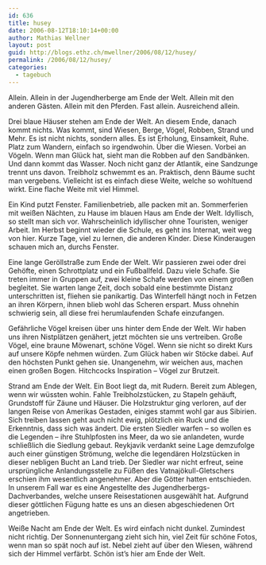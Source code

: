 ```yaml
---
id: 636
title: husey
date: 2006-08-12T18:10:14+00:00
author: Mathias Wellner
layout: post
guid: http://blogs.ethz.ch/mwellner/2006/08/12/husey/
permalink: /2006/08/12/husey/
categories:
  - tagebuch
---
```

Allein. Allein in der Jugendherberge am Ende der Welt. Allein mit den anderen Gästen. Allein mit den Pferden. Fast allein. Ausreichend allein.

Drei blaue Häuser stehen am Ende der Welt. An diesem Ende, danach kommt nichts. Was kommt, sind Wiesen, Berge, Vögel, Robben, Strand und Mehr. Es ist nicht nichts, sondern alles. Es ist Erholung, Einsamkeit, Ruhe. Platz zum Wandern, einfach so irgendwohin. Über die Wiesen. Vorbei an Vögeln. Wenn man Glück hat, sieht man die Robben auf den Sandbänken. Und dann kommt das Wasser. Noch nicht ganz der Atlantik, eine Sandzunge trennt uns davon. Treibholz schwemmt es an. Praktisch, denn Bäume sucht man vergebens. Vielleicht ist es einfach diese Weite, welche so wohltuend wirkt. Eine flache Weite mit viel Himmel.

Ein Kind putzt Fenster. Familienbetrieb, alle packen mit an. Sommerferien mit weißen Nächten, zu Hause im blauen Haus am Ende der Welt. Idyllisch, so stellt man sich vor. Wahrscheinlich idyllischer ohne Touristen, weniger Arbeit. Im Herbst beginnt wieder die Schule, es geht ins Internat, weit weg von hier. Kurze Tage, viel zu lernen, die anderen Kinder. Diese Kinderaugen schauen mich an, durchs Fenster.

Eine lange Geröllstraße zum Ende der Welt. Wir passieren zwei oder drei Gehöfte, einen Schrottplatz und ein Fußballfeld. Dazu viele Schafe. Sie treten immer in Gruppen auf, zwei kleine Schafe werden von einem großen begleitet. Sie warten lange Zeit, doch sobald eine bestimmte Distanz unterschritten ist, fliehen sie panikartig. Das Winterfell hängt noch in Fetzen an ihren Körpern, ihnen blieb wohl das Scheren erspart. Muss ohnehin schwierig sein, all diese frei herumlaufenden Schafe einzufangen.

Gefährliche Vögel kreisen über uns hinter dem Ende der Welt. Wir haben uns ihren Nistplätzen genähert, jetzt möchten sie uns vertreiben. Große Vögel, eine braune Möwenart, schöne Vögel. Wenn sie nicht so direkt Kurs auf unsere Köpfe nehmen würden. Zum Glück haben wir Stöcke dabei. Auf den höchsten Punkt gehen sie. Unangenehm, wir weichen aus, machen einen großen Bogen. Hitchcocks Inspiration &#8211; Vögel zur Brutzeit.

Strand am Ende der Welt. Ein Boot liegt da, mit Rudern. Bereit zum Ablegen, wenn wir wüssten wohin. Fahle Treibholzstücken, zu Stapeln gehäuft, Grundstoff für Zäune und Häuser. Die Holzstruktur ging verloren, auf der langen Reise von Amerikas Gestaden, einiges stammt wohl gar aus Sibirien. Sich treiben lassen geht auch nicht ewig, plötzlich ein Ruck und die Erkenntnis, dass sich was ändert. Die ersten Siedler warfen &#8211; so wollen es die Legenden &#8211; ihre Stuhlpfosten ins Meer, da wo sie anlandeten, wurde schließlich die Siedlung gebaut. Reykjavik verdankt seine Lage demzufolge auch einer günstigen Strömung, welche die legendären Holzstücken in dieser nebligen Bucht an Land trieb. Der Siedler war nicht erfreut, seine ursprüngliche Anlandungsstelle zu Füßen des Vatnajökull-Gletschers erschien ihm wesentlich angenehmer. Aber die Götter hatten entschieden. In unserem Fall war es eine Angestellte des Jugendherbergs-Dachverbandes, welche unsere Reisestationen ausgewählt hat. Aufgrund dieser göttlichen Fügung hatte es uns an diesen abgeschiedenen Ort angetrieben.

Weiße Nacht am Ende der Welt. Es wird einfach nicht dunkel. Zumindest nicht richtig. Der Sonnenuntergang zieht sich hin, viel Zeit für schöne Fotos, wenn man so spät noch auf ist. Nebel zieht auf über den Wiesen, während sich der Himmel verfärbt. Schön ist&#8217;s hier am Ende der Welt.
